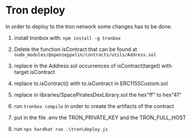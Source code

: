 # Tron deploy

In order to deploy to the tron network some changes has to be done.

1. install tronbox with: `npm install -g tronbox`

2. Delete the function isContract that can be found at `node_modules/@openzeppelin/contracts/utils/Address.sol`

3. replace in the Address.sol occurrences of isContract(target) with target.isContract

4. replace to.isContract() with to.isContract in ERC1155Custom.sol

5. replace in libraries/SpacePiratesDexLibrary.sol the hex"ff" to hex"41"

6. run `tronbox compile` in order to create the artifacts of the contract

7. put in the file .env the TRON_PRIVATE_KEY and the TRON_FULL_HOST

8. run `npx hardhat run .\tron\deploy.js`
